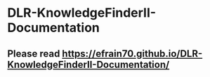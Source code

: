 # DLR-KnowledgeFinderII-Documentation
## Please read https://efrain70.github.io/DLR-KnowledgeFinderII-Documentation/
